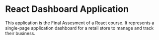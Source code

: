 # React Dashboard Application

This application is the Final Assesment of a React course. It represents a single-page application dashboard for a retail store to manage and track their business.
